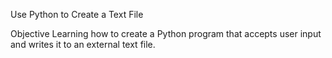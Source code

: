 Use Python to Create a Text File

Objective
Learning how to create a Python program that accepts user input and writes it to an external text file.
